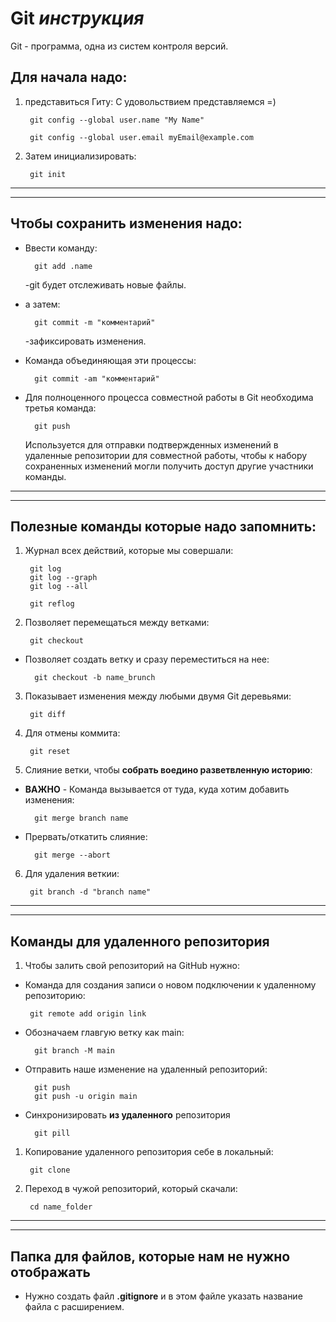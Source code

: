 # Git _инструкция_

Git - программа, одна из систем контроля версий.

## Для начала надо:
1. представиться Гиту: 
С удовольствием представляемся =) 

        git config --global user.name "My Name"

        git config --global user.email myEmail@example.com

2. Затем инициализировать:

        git init
***
***
## Чтобы сохранить изменения надо:
* Ввести команду: 

        git add .name 
    -git будет отслеживать новые файлы.

* а затем: 

        git commit -m "комментарий"
    -зафиксировать изменения.
* Команда объединяющая эти процессы:

        git commit -am "комментарий"

* Для полноценного процесса совместной работы в Git необходима третья команда: 

        git push

    Используется для отправки подтвержденных изменений 
    в удаленные репозитории для совместной работы, 
    чтобы к набору сохраненных изменений могли получить доступ 
    другие участники команды.

***
***
## Полезные команды которые надо запомнить:

1. Журнал всех действий, которые мы совершали:
        
        git log 
        git log --graph
        git log --all

        git reflog

2. Позволяет перемещаться между ветками: 

        git checkout

* Позволяет создать ветку и сразу переместиться на нее:

        git checkout -b name_brunch

3. Показывает изменения между любыми двумя Git деревьями:

        git diff

4. Для отмены коммита:

        git reset

5. Слияние ветки, чтобы **собрать воедино разветвленную историю**:

* **ВАЖНО** - Команда вызывается от туда, куда хотим добавить изменения:

        git merge branch name

* Прервать/откатить слияние:

        git merge --abort

6. Для удаления веткии: 

        git branch -d "branch name"
***
*** 
## Команды для удаленного репозитория

1. Чтобы залить свой репозиторий на GitHub нужно:

* Команда для создания записи о новом подключении к удаленному репозиторию:

       git remote add origin link

* Обозначаем главгую ветку как main:

        git branch -M main

* Отправить наше изменение на удаленный репозиторий:

        git push
        git push -u origin main

* Синхронизировать __из удаленного__ репозитория

        git pill

1. Копирование удаленного репозитория себе в локальный:

        git clone 

2. Переход в чужой репозиторий, который скачали:

        cd name_folder
***
***
## Папка для файлов, которые нам не нужно  отображать

* Нужно создать файл **.gitignore** и в этом файле указать название файла с расширением.
